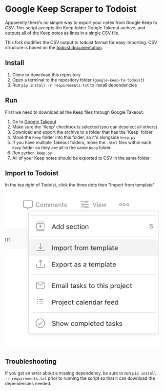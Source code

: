 # Google Keep Scraper to Todoist
Apparently there's no simple way to export your notes from Google Keep to CSV. 
This script accepts the Keep folder Google Takeout archive, and outputs all of the Keep notes as lines in a 
single CSV file.

This fork modifies the CSV output to todoist format for easy importing. CSV structure is based on the [todoist documentation](https://todoist.com/help/articles/how-to-format-your-csv-file-so-you-can-import-it-into-todoist).   

## Install
1. Clone or download this repository
1. Open a terminal to the repository folder (`google-keep-to-todoist`)
1. Run `pip install -r requirements.txt` to install dependencies

## Run
First we need to download all the Keep files through Google Takeout.
1. Go to [Google Takeout](https://takeout.google.com/settings/takeout)
2. Make sure the 'Keep' checkbox is selected (you can deselect all others)
3. Download and export the archive to a folder that has the 'Keep' folder
4. Move the `Keep` folder into this folder, so it's alongside `keep.py`
5. If you have multiple Takeout folders, move the `.html` files within each `Keep` folder so they are all in the same `Keep` folder.   
6. Run `python keep.py`
7. All of your Keep notes should be exported to CSV in the same folder

## Import to Todoist

In the top right of Todoist, click the three dots then "Import from template"

![Import](img/import.png)

## Troubleshooting
If you get an error about a missing dependency, be sure to run `pip install -r requirements.txt` prior to running the script so that it can download the dependencies needed.
